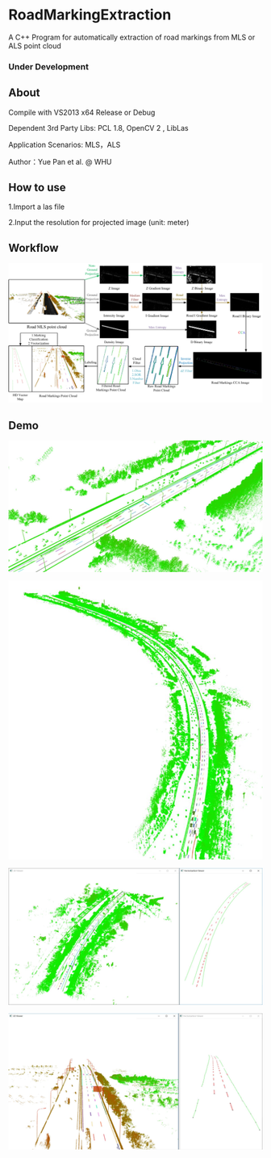 # RoadMarkingExtraction
A C++ Program for automatically extraction of road markings from MLS or ALS point cloud

### Under Development

## About
Compile with VS2013 x64 Release or Debug

Dependent 3rd Party Libs:  PCL 1.8, OpenCV 2 , LibLas

Application Scenarios: MLS，ALS

Author：Yue Pan et al. @ WHU

## How to use
1.Import a las file

2.Input the resolution for projected image (unit: meter)

## Workflow
 ![alt text](principle1.jpg)

## Demo
 ![alt text](show001.JPG)
 
 ![alt text](show003.JPG)
 
 ![alt text](Markerdemo.JPG)
 
 ![alt text](Markerdemo2.JPG)
